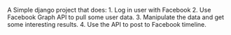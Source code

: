A Simple django project that does:
	1. Log in user with Facebook
	2. Use Facebook Graph API to pull some user data.
	3. Manipulate the data and get some interesting results.
	4. Use the API to post to Facebook timeline.
